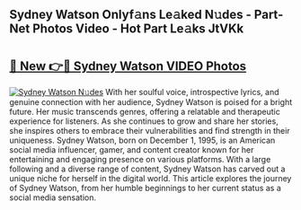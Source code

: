 ## Sydney Watson Onlyf𝚊ns Le𝚊ked N𝚞des - Part-Net Photos Video - Hot Part Le𝚊ks JtVKk

# <h2><a href="http://ab53527.deff.icu/?id=Sydney+Watson">🔗 New 👉🔴 Sydney Watson VIDEO Photos</a></h2>

[![Sydney Watson N𝚞des](https://i.imgur.com/rIISA9y.gif)](http://ab53527.deff.icu/?id=Sydney+Watson)
With her soulful voice, introspective lyrics, and genuine connection with her audience, Sydney Watson is poised for a bright future. Her music transcends genres, offering a relatable and therapeutic experience for listeners. As she continues to grow and share her stories, she inspires others to embrace their vulnerabilities and find strength in their uniqueness. Sydney Watson, born on December 1, 1995, is an American social media influencer, gamer, and content creator known for her entertaining and engaging presence on various platforms. With a large following and a diverse range of content, Sydney Watson has carved out a unique niche for herself in the digital world. This article explores the journey of Sydney Watson, from her humble beginnings to her current status as a social media sensation.

